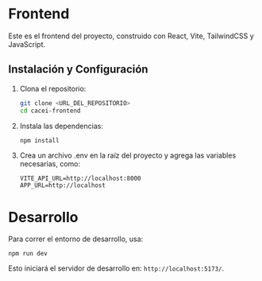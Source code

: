 # Frontend

Este es el frontend del proyecto, construido con React, Vite, TailwindCSS y JavaScript.

## Instalación y Configuración

1. Clona el repositorio:  
   ```bash
   git clone <URL_DEL_REPOSITORIO>
   cd cacei-frontend
   ```
   
2. Instala las dependencias:
    ```bash
    npm install
    ```

3. Crea un archivo .env en la raíz del proyecto y agrega las variables necesarias, como:
    ```env
    VITE_API_URL=http://localhost:8000
    APP_URL=http://localhost
    ```

# Desarrollo

Para correr el entorno de desarrollo, usa:

```env
npm run dev
```

Esto iniciará el servidor de desarrollo en: `http://localhost:5173/`.
